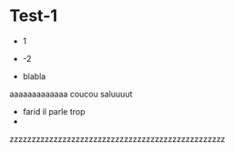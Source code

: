 # Test-1

- 1
- -2

- blabla


aaaaaaaaaaaaa
coucou
saluuuut
- farid il parle trop
- 
zzzzzzzzzzzzzzzzzzzzzzzzzzzzzzzzzzzzzzzzzzzzzzzzz